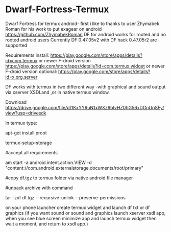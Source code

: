 # Dwarf-Fortress-Termux

Dwarf Fortress for termux android- first i like to thanks to user Zhymabek Roman
for his work to put exagear on android https://github.com/ZhymabekRoman
DF for android works for rooted and no rooted android users
Currently DF 0.47.05v2 with DF hack 0.47.05r2 are supported

Requirements
install:
https://play.google.com/store/apps/details?id=com.termux or newer F-droid version
https://play.google.com/store/apps/details?id=com.termux.widget or newer F-droid version
optional:
https://play.google.com/store/apps/details?id=x.org.server

DF works with termux in two different way -with graphical and sound output via xserver XSDLand
,or in native termux window.

Download
https://drive.google.com/file/d/1KxYY9uN1xWXz9bIvHZ0hG56xDGnUpSFy/view?usp=drivesdk

In termux type:

apt-get install proot

termux-setup-storage

#accept all requirements

am start -a android.intent.action.VIEW -d "content://com.android.externalstorage.documents/root/primary"

#copy df.tgz to termux folder via native android file manager

#unpack archive with command

tar -zxf df.tgz --recursive-unlink --preserve-permissions

on your phone launcher create termux widget and launch df txt or df graphics
(if you want sound or sound and graphics launch xserver xsdl app, when you see blue screen minimize app and launch termux
widget then wait a moment, and return to xsdl app.)




